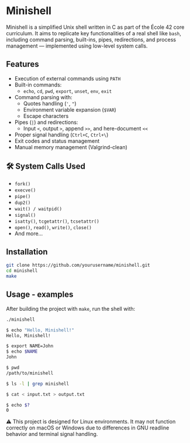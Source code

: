 # Minishell

Minishell is a simplified Unix shell written in C as part of the École 42 core curriculum. It aims to replicate key functionalities of a real shell like `bash`, including command parsing, built-ins, pipes, redirections, and process management — implemented using low-level system calls.


## Features

- Execution of external commands using `PATH`
- Built-in commands:
  - `echo`, `cd`, `pwd`, `export`, `unset`, `env`, `exit`
- Command parsing with:
  - Quotes handling (`'`, `"`)
  - Environment variable expansion (`$VAR`)
  - Escape characters
- Pipes (`|`) and redirections:
  - Input `<`, output `>`, append `>>`, and here-document `<<`
- Proper signal handling (`Ctrl+C`, `Ctrl+\`)
- Exit codes and status management
- Manual memory management (Valgrind-clean)


## 🛠️ System Calls Used

- `fork()`
- `execve()`
- `pipe()`
- `dup2()`
- `wait() / waitpid()`
- `signal()`
- `isatty()`, `tcgetattr()`, `tcsetattr()`
- `open()`, `read()`, `write()`, `close()`
- And more…


## Installation

```bash
git clone https://github.com/yourusername/minishell.git
cd minishell
make
```

## Usage - examples

After building the project with `make`, run the shell with:

```bash
./minishell

$ echo "Hello, Minishell!"
Hello, Minishell!

$ export NAME=John
$ echo $NAME
John

$ pwd
/path/to/minishell

$ ls -l | grep minishell

$ cat < input.txt > output.txt

$ echo $?
0
```
⚠️  This project is designed for Linux environments. It may not function correctly on macOS or Windows due to differences in GNU readline behavior and terminal signal handling.
